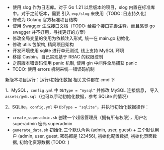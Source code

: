 - 使用 slog 作为日志库。对于 Go 1.21 以后版本的项目，slog 内置在标准库中。对于之前版本，需要 引入 `exp/slog` 来使用（TODO: 日志持久化）
- 修改为 Golang 官方标准项目结构 
- 使用 Swagger 生成接口文档（TODO: 给每个接口完善注释，而且感觉 go swagger 并不好用，寻找更好的方案）
- 修改全局变量的使用为依赖注入形式, 统一在 main.go 初始化
- 修改 utils 包架构, 精简项目架构
- 开发环境使用 sqlite 进行单元测试, 线上支持 MySQL 环境
- 移除 Casbin，自己实现基于 RBAC 的权限控制
- 之前版本错误码使用 panic 机制, 使用 gin 中间件全局捕获 panic
- TODO: 使用 errors 机制来统一错误码机制

新版本项目运行：运行/初始化数据 相关文件都在 cmd 下

1、MySQL，`config.yml` 中 `DbType = "mysql"` 并修改 MySQL 连接信息， 导入 `assets/gvb.sql`（也可以手动初始化数据，参考 SQLite 的情况）

2、SQLite，`config.yml` 中 `DbType = "sqlite"`，并执行初始化数据操作：
- `create_superadmin.sh` 创建一个超级管理员（拥有所有权限），用户名 superadmin 密码 superadmin
- `generate_data.sh` 初始化 三个默认角色 (admin, user, guest) + 三个默认用户 (admin, user, guest, 密码都是 123456),  初始化配置数据, 初始化页面数据, 初始化资源数据 (TODO: )

